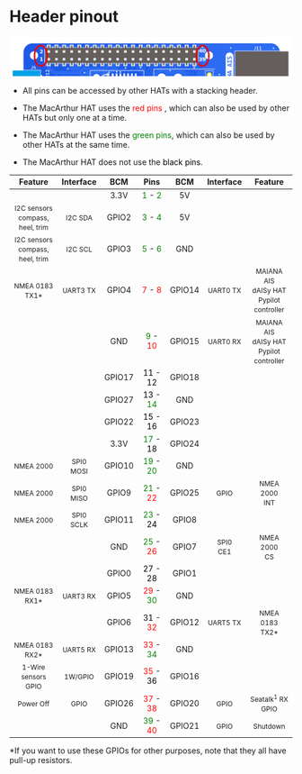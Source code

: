 # Header pinout

![Header pinout](pinout/header.png)

* All pins can be accessed by other HATs with a stacking header.

* The MacArthur HAT uses the <span style="color:red">red pins</span> , which can also be used by other HATs but only one at a time.

* The MacArthur HAT uses the <span style="color:green">green pins</span>, which can also be used by other HATs at the same time.

* The MacArthur HAT does not use the <span style="color:black">black pins</span>.


| Feature | Interface | BCM | Pins | BCM | Interface | Feature |
|:-------:|:---------:|:---:|:----:|:---:|:---------:|:-------:|
|  |  | 3.3V | <span style="color:green">1</span> - <span style="color:green">2</span> | 5V |  |  |
| <span style="font-size:12px">I2C sensors<br>compass, heel, trim</span> | <span style="font-size:12px">I2C SDA</span> | GPIO2 | <span style="color:green">3</span> - <span style="color:green">4</span> | 5V |  |  |
| <span style="font-size:12px">I2C sensors<br>compass, heel, trim</span>| <span style="font-size:12px">I2C SCL</span> | GPIO3 | <span style="color:green">5</span> - <span style="color:green">6</span> | GND |  |  |
| <span style="font-size:12px">NMEA 0183<br>TX1*</span> | <span style="font-size:12px">UART3 TX</span> | GPIO4 | <span style="color:red">7</span> - <span style="color:red">8</span> | GPIO14 | <span style="font-size:12px">UART0 TX</span> | <span style="font-size:12px">MAIANA AIS<br>dAISy HAT<br>Pypilot controller</span>|
| | | GND | <span style="color:green">9</span> - <span style="color:red">10</span> | GPIO15 | <span style="font-size:12px">UART0 RX</span> | <span style="font-size:12px">MAIANA AIS<br>dAISy HAT<br>Pypilot controller</span>|
| | | GPIO17 | <span style="color:black">11</span> - <span style="color:black">12</span> | GPIO18 | | |
| | | GPIO27 | <span style="color:black">13</span> - <span style="color:green">14</span> | GND | | |
| | | GPIO22 | <span style="color:black">15</span> - <span style="color:black">16</span> | GPIO23 | | |
| | | 3.3V | <span style="color:green">17</span> - <span style="color:black">18</span> | GPIO24 | | |
| <span style="font-size:12px">NMEA 2000</span> | <span style="font-size:12px">SPI0<br>MOSI</span> | GPIO10 | <span style="color:green">19</span> - <span style="color:green">20</span> | GND | | |
| <span style="font-size:12px">NMEA 2000</span> | <span style="font-size:12px">SPI0<br>MISO</span>| GPIO9 | <span style="color:green">21</span> - <span style="color:red">22</span> | GPIO25 | <span style="font-size:12px">GPIO</span> | <span style="font-size:12px">NMEA 2000<br>INT</span> |
| <span style="font-size:12px">NMEA 2000</span> | <span style="font-size:12px">SPI0<br>SCLK</span>| GPIO11 | <span style="color:green">23</span> - <span style="color:black">24</span> | GPIO8 | | |
| | | GND | <span style="color:green">25</span> - <span style="color:red">26</span> | GPIO7 | <span style="font-size:12px">SPI0<br>CE1</span> | <span style="font-size:12px">NMEA 2000<br>CS</span> |
| | | GPIO0 | <span style="color:black">27</span> - <span style="color:black">28</span> | GPIO1 | |  |
| <span style="font-size:12px">NMEA 0183<br>RX1*</span> | <span style="font-size:12px">UART3 RX</span>| GPIO5 | <span style="color:red">29</span> - <span style="color:green">30</span> | GND | | |
| | | GPIO6 | <span style="color:black">31</span> - <span style="color:red">32</span> | GPIO12 | <span style="font-size:12px">UART5 TX</span> | <span style="font-size:12px">NMEA 0183<br>TX2*</span> |
| <span style="font-size:12px">NMEA 0183<br>RX2*</span> | <span style="font-size:12px">UART5 RX</span>| GPIO13 | <span style="color:red">33</span> - <span style="color:green">34</span> | GND | | |
| <span style="font-size:12px">1-Wire sensors<br>GPIO</span> | <span style="font-size:12px">1W/GPIO</span>| GPIO19 | <span style="color:red">35</span> - <span style="color:black">36</span> | GPIO16 | | |
| <span style="font-size:12px">Power Off</span> | <span style="font-size:12px">GPIO</span>| GPIO26 | <span style="color:red">37</span> - <span style="color:red">38</span> | GPIO20 | <span style="font-size:12px">GPIO</span> | <span style="font-size:12px">Seatalk<sup>1</sup>  RX<br>GPIO</span> |
| | | GND | <span style="color:green">39</span> - <span style="color:red">40</span> | GPIO21 | <span style="font-size:12px">GPIO</span> | <span style="font-size:12px">Shutdown</span> |

*If you want to use these GPIOs for other purposes, note that they all have pull-up resistors.